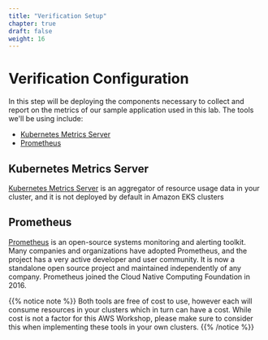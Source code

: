 ```yaml
---
title: "Verification Setup"
chapter: true
draft: false
weight: 16
---
```


# Verification Configuration 

In this step will be deploying the components necessary to collect and report on the metrics of our sample application used in this lab. The tools we'll be using include:

* [Kubernetes Metrics Server](https://docs.aws.amazon.com/eks/latest/userguide/metrics-server.html) 
* [Prometheus](https://prometheus.io) 


## Kubernetes Metrics Server
[Kubernetes Metrics Server](https://docs.aws.amazon.com/eks/latest/userguide/metrics-server.html) is an aggregator of resource usage data in your cluster, and it is not deployed by default in Amazon EKS clusters

## Prometheus
[Prometheus](https://prometheus.io) is an open-source systems monitoring and alerting toolkit. Many companies and organizations have adopted Prometheus, and the project has a very active developer and user community. It is now a standalone open source project and maintained independently of any company. Prometheus joined the Cloud Native Computing Foundation in 2016.

{{% notice note %}}
Both tools are free of cost to use, however each will consume resources in your clusters which in turn can have a cost. While cost is not a factor for this AWS Workshop, please make sure to consider this when implementing these tools in your own clusters.
{{% /notice %}}
